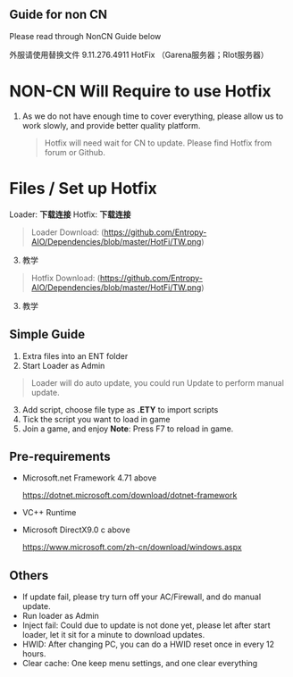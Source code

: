 ## Guide for non CN
Please read through NonCN Guide below

外服请使用替换文件 9.11.276.4911 HotFix
（Garena服务器；RIot服务器）

# NON-CN Will Require to use Hotfix

 1. As we do not have enough time to cover everything, please allow us to work slowly, and provide better quality platform.
	> Hotfix will need wait for CN to update. Please find Hotfix from forum or Github.
	
# Files / Set up Hotfix
Loader: **下载连接**
Hotfix: **下载连接**
>Loader Download:
>(https://github.com/Entropy-AIO/Dependencies/blob/master/HotFi/TW.png)
 3. 教学
 
>Hotfix Download:
>(https://github.com/Entropy-AIO/Dependencies/blob/master/HotFi/TW.png)
 3. 教学

## Simple Guide

 1. Extra files into an ENT folder
 2. Start Loader as Admin
 >Loader will do auto update, you could run Update to perform manual update.
 3. Add script, choose file type as **.ETY** to import scripts
 4. Tick the script you want to load in game
 5. Join a game, and enjoy
 **Note**: Press F7 to reload in game.



## Pre-requirements

 - Microsoft.net Framework 4.71 above
 
   https://dotnet.microsoft.com/download/dotnet-framework
 - VC++ Runtime
 - Microsoft DirectX9.0 c above
 
   https://www.microsoft.com/zh-cn/download/windows.aspx


## Others

 - If update fail, please try turn off your AC/Firewall, and do manual update.
 - Run loader as Admin
 - Inject fail: Could due to update is not done yet, please let after start loader, let it sit for a minute to download updates.
 - HWID: After changing PC, you can do a HWID reset once in every 12 hours.
 - Clear cache: One keep menu settings, and one clear everything
